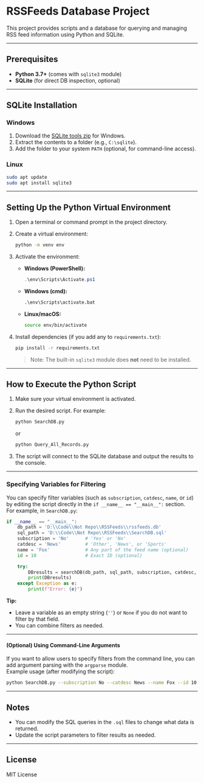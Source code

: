 # RSSFeeds Database Project

This project provides scripts and a database for querying and managing RSS feed information using Python and SQLite.

---

## Prerequisites

- **Python 3.7+** (comes with `sqlite3` module)
- **SQLite** (for direct DB inspection, optional)

---

## SQLite Installation

### Windows

1. Download the [SQLite tools zip](https://www.sqlite.org/download.html) for Windows.
2. Extract the contents to a folder (e.g., `C:\sqlite`).
3. Add the folder to your system `PATH` (optional, for command-line access).

### Linux

```bash
sudo apt update
sudo apt install sqlite3
```

---

## Setting Up the Python Virtual Environment

1. Open a terminal or command prompt in the project directory.
2. Create a virtual environment:

    ```bash
    python -m venv env
    ```

3. Activate the environment:

    - **Windows (PowerShell):**
      ```powershell
      .\env\Scripts\Activate.ps1
      ```
    - **Windows (cmd):**
      ```cmd
      .\env\Scripts\activate.bat
      ```
    - **Linux/macOS:**
      ```bash
      source env/bin/activate
      ```

4. Install dependencies (if you add any to `requirements.txt`):

    ```bash
    pip install -r requirements.txt
    ```

    > Note: The built-in `sqlite3` module does **not** need to be installed.

---

## How to Execute the Python Script

1. Make sure your virtual environment is activated.
2. Run the desired script. For example:

    ```bash
    python SearchDB.py
    ```

    or

    ```bash
    python Query_All_Records.py
    ```

3. The script will connect to the SQLite database and output the results to the console.

---

### Specifying Variables for Filtering

You can specify filter variables (such as `subscription`, `catdesc`, `name`, or `id`) by editing the script directly in the `if __name__ == "__main__":` section.  
For example, in `SearchDB.py`:

```python
if __name__ == "__main__":
    db_path = 'D:\\Code\\Not Repo\\RSSFeeds\\rssfeeds.db'
    sql_path = 'D:\\Code\\Not Repo\\RSSFeeds\\SearchDB.sql'
    subscription = 'No'      # 'Yes' or 'No'
    catdesc = 'News'         # 'Other', 'News', or 'Sports'
    name = 'Fox'             # Any part of the feed name (optional)
    id = 10                  # Exact ID (optional)

    try:
        DBresults = searchDB(db_path, sql_path, subscription, catdesc, name, id)
        print(DBresults)
    except Exception as e:
        print(f"Error: {e}")
```

**Tip:**  
- Leave a variable as an empty string (`''`) or `None` if you do not want to filter by that field.
- You can combine filters as needed.

---

#### (Optional) Using Command-Line Arguments

If you want to allow users to specify filters from the command line, you can add argument parsing with the `argparse` module.  
Example usage (after modifying the script):

```bash
python SearchDB.py --subscription No --catdesc News --name Fox --id 10
```

---

## Notes

- You can modify the SQL queries in the `.sql` files to change what data is returned.
- Update the script parameters to filter results as needed.

---

## License

MIT License